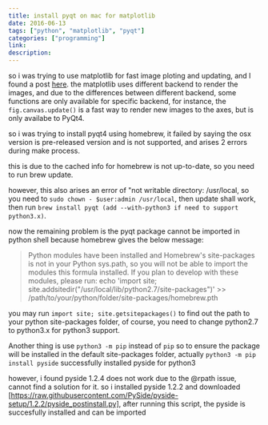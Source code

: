 ```yaml
---
title: install pyqt on mac for matplotlib
date: 2016-06-13
tags: ["python", "matplotlib", "pyqt"]
categories: ["programming"]
link:
description:
---
```


so i was trying to use matplotlib for fast image ploting and updating, and I found a post [here](http://bastibe.de/2013-05-30-speeding-up-matplotlib.html).
the matplotlib uses different backend to render the images, and due to the differences between different backend, some functions are only available for specific backend, for instance, the `fig.canvas.update()` is a fast way to render new images to the axes, but is only availabe to PyQt4.

so i was trying to install pyqt4 using homebrew, it failed by saying the osx version is pre-released version and is not supported, and arises 2 errors during make process.

this is due to the cached info for homebrew is not up-to-date, so you need to run brew update.

however, this also arises an error of "not writable directory: /usr/local, so you need to `sudo chown - $user:admin /usr/local`, then update shall work, then run `brew install pyqt (add --with-python3 if need to support python3.x)`.

now the remaining problem is the pyqt package cannot be imported in python shell because homebrew gives the below message:

> Python modules have been installed and Homebrew's site-packages is not
> in your Python sys.path, so you will not be able to import the modules
> this formula installed. If you plan to develop with these modules,
> please run:
> echo 'import site; site.addsitedir("/usr/local/lib/python2.7/site-packages")' >> /path/to/your/python/folder/site-packages/homebrew.pth

you may run `import site; site.getsitepackages()` to find out the path to your python site-packages folder,
of course, you need to change python2.7 to python3.x for python3 support.

Another thing is use `python3 -m pip` instead of `pip` so to ensure the package will be installed in the default site-packages folder, actually `python3 -m pip install pyside` successfully installed pyside for python3

however, i found pyside 1.2.4 does not work due to the @rpath issue, cannot find a solution for it. so i installed pyside 1.2.2 and downloaded [https://raw.githubusercontent.com/PySide/pyside-setup/1.2.2/pyside_postinstall.py], after running this script, the pyside is succesfully installed and can be imported
